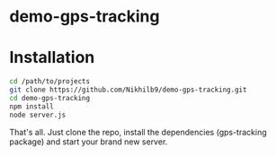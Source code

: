 # demo-gps-tracking

# Installation
```bash
cd /path/to/projects
git clone https://github.com/Nikhilb9/demo-gps-tracking.git
cd demo-gps-tracking
npm install
node server.js
```

That's all. 
Just clone the repo, install the dependencies (gps-tracking package) and start your brand new server. 
